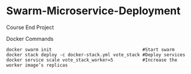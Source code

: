 # Swarm-Microservice-Deployment
Course End Project

Docker Commands
```
docker swarm init                                  #Start swarm
docker stack deploy -c docker-stack.yml vote_stack #Deploy services
docker service scale vote_stack_worker=5           #Increase the worker image’s replicas
```
